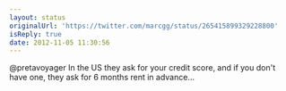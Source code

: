 ```yaml
---
layout: status
originalUrl: 'https://twitter.com/marcgg/status/265415899329228800'
isReply: true
date: 2012-11-05 11:30:56
---
```


@pretavoyager In the US they ask for your credit score, and if you don't have one, they ask for 6 months rent in advance...
